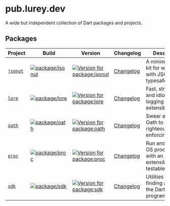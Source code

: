 # pub.lurey.dev

A wide but independent collection of Dart packages and projects.

## Packages

Project | Build | Version | Changelog | Description
------- | ----- | ------- | --------- | -----------
[`jsonut`](./packages/jsonut/)  | [![package/jsonut](https://github.com/matanlurey/pub.lurey.dev/actions/workflows/package_jsonut.yaml/badge.svg)](https://github.com/matanlurey/pub.lurey.dev/actions/workflows/package_jsonut.yaml) | [![Version for package:jsonut](https://img.shields.io/pub/v/jsonut)](https://pub.dev/packages/jsonut) | [Changelog](./packages/jsonut/CHANGELOG.md) | A minimal utility kit for working with JSON in a typesafe manner.
[`lore`](./packages/oath/)  | [![package/lore](https://github.com/matanlurey/pub.lurey.dev/actions/workflows/package_lore.yaml/badge.svg)](https://github.com/matanlurey/pub.lurey.dev/actions/workflows/package_lore.yaml) | [![Version for package:lore](https://img.shields.io/pub/v/lore)](https://pub.dev/packages/lore) | [Changelog](./packages/lore/CHANGELOG.md) | Fast, structured, and idiomatic logging with an extensible API.
[`oath`](./packages/oath/)  | [![package/oath](https://github.com/matanlurey/pub.lurey.dev/actions/workflows/package_oath.yaml/badge.svg)](https://github.com/matanlurey/pub.lurey.dev/actions/workflows/package_oath.yaml) | [![Version for package:oath](https://img.shields.io/pub/v/oath)](https://pub.dev/packages/oath) | [Changelog](./packages/oath/CHANGELOG.md) | Swear a Paladin's Oath to code righteousness by enforcing lints.
[`proc`](./packages/proc/)  | [![package/proc](https://github.com/matanlurey/pub.lurey.dev/actions/workflows/package_proc.yaml/badge.svg)](https://github.com/matanlurey/pub.lurey.dev/actions/workflows/package_proc.yaml) | [![Version for package:proc](https://img.shields.io/pub/v/proc)](https://pub.dev/packages/proc) | [Changelog](./packages/oath/CHANGELOG.md) | Run and manage OS processes with an extensible and testable API.
[`sdk`](./packages/sdk/) | [![package/sdk](https://github.com/matanlurey/pub.lurey.dev/actions/workflows/package_sdk.yaml/badge.svg)](https://github.com/matanlurey/pub.lurey.dev/actions/workflows/package_sdk.yaml) | [![Version for package:sdk](https://img.shields.io/pub/v/sdk)](https://pub.dev/packages/sdk) | [Changelog](./packages/sdk/CHANGELOG.md) | Utilities for finding and using the Dart SDK programmatically.
